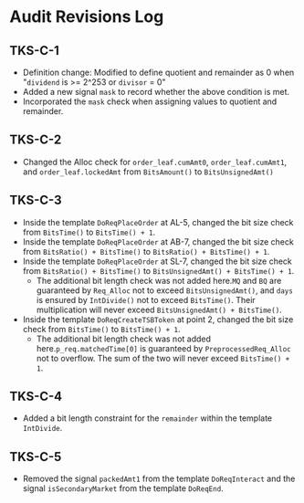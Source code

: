 # Audit Revisions Log

## TKS-C-1

*   Definition change: Modified to define quotient and remainder as 0 when "`dividend` is >= 2^253 or `divisor` = 0"
*   Added a new signal `mask` to record whether the above condition is met.
*   Incorporated the `mask` check when assigning values to quotient and remainder.

## TKS-C-2

*   Changed the Alloc check for `order_leaf.cumAmt0`, `order_leaf.cumAmt1`, and `order_leaf.lockedAmt` from `BitsAmount()` to `BitsUnsignedAmt()`

## TKS-C-3

*   Inside the template `DoReqPlaceOrder` at AL-5, changed the bit size check from `BitsTime()` to `BitsTime() + 1`.
*   Inside the template `DoReqPlaceOrder` at AB-7, changed the bit size check from `BitsRatio() + BitsTime()` to `BitsRatio() + BitsTime() + 1`.
*   Inside the template `DoReqPlaceOrder` at SL-7, changed the bit size check from `BitsRatio() + BitsTime()` to `BitsUnsignedAmt() + BitsTime() + 1`.
    *   The additional bit length check was not added here.`MQ` and `BQ` are guaranteed by `Req_Alloc` not to exceed `BitsUnsignedAmt()`, and `days` is ensured by `IntDivide()` not to exceed `BitsTime()`. Their multiplication will never exceed `BitsUnsignedAmt() + BitsTime()`.
*   Inside the template `DoReqCreateTSBToken` at point 2, changed the bit size check from `BitsTime()` to `BitsTime() + 1`.
    *   The additional bit length check was not added here.`p_req.matchedTime[0]` is guaranteed by `PreprocessedReq_Alloc` not to overflow. The sum of the two will never exceed `BitsTime() + 1`.

## TKS-C-4

*   Added a bit length constraint for the `remainder` within the template `IntDivide`.

## TKS-C-5

*   Removed the signal `packedAmt1` from the template `DoReqInteract` and the signal `isSecondaryMarket` from the template `DoReqEnd`.